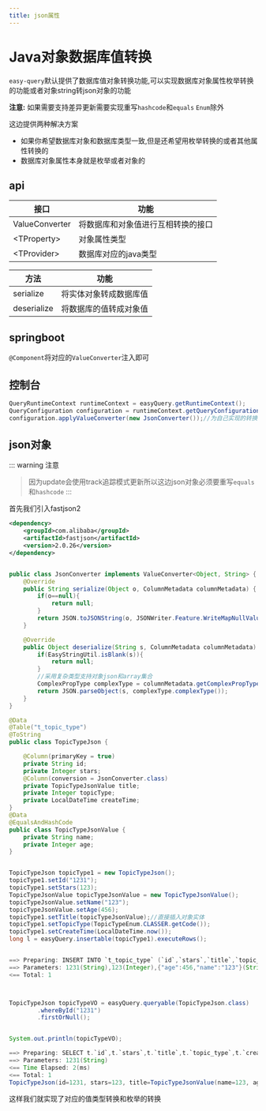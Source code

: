 ```yaml
---
title: json属性
---
```


# Java对象数据库值转换
`easy-query`默认提供了数据库值对象转换功能,可以实现数据库对象属性枚举转换的功能或者对象string转json对象的功能

**注意:** 如果需要支持差异更新需要实现重写`hashcode`和`equals` `Enum`除外

这边提供两种解决方案
- 如果你希望数据库对象和数据库类型一致,但是还希望用枚举转换的或者其他属性转换的
- 数据库对象属性本身就是枚举或者对象的

## api

接口  | 功能  
---  | --- 
ValueConverter  | 将数据库和对象值进行互相转换的接口
\<TProperty>  | 对象属性类型
\<TProvider>  | 数据库对应的java类型


方法  | 功能  
---  | --- 
serialize  | 将实体对象转成数据库值
deserialize  | 将数据库的值转成对象值
## springboot
`@Component`将对应的`ValueConverter`注入即可
## 控制台
```java
QueryRuntimeContext runtimeContext = easyQuery.getRuntimeContext();
QueryConfiguration configuration = runtimeContext.getQueryConfiguration();
configuration.applyValueConverter(new JsonConverter());//为自己实现的转换器
```

## json对象
::: warning 注意
> 因为update会使用track追踪模式更新所以这边json对象必须要重写`equals`和`hashcode`
:::

首先我们引入fastjson2
```xml
<dependency>
    <groupId>com.alibaba</groupId>
    <artifactId>fastjson</artifactId>
    <version>2.0.26</version>
</dependency>
```

```java

public class JsonConverter implements ValueConverter<Object, String> {
    @Override
    public String serialize(Object o, ColumnMetadata columnMetadata) {
        if(o==null){
            return null;
        }
        return JSON.toJSONString(o, JSONWriter.Feature.WriteMapNullValue, JSONWriter.Feature.WriteNullListAsEmpty, JSONWriter.Feature.WriteNullStringAsEmpty);
    }

    @Override
    public Object deserialize(String s, ColumnMetadata columnMetadata) {
        if(EasyStringUtil.isBlank(s)){
            return null;
        }
        //采用复杂类型支持对象json和array集合
        ComplexPropType complexType = columnMetadata.getComplexPropType();
        return JSON.parseObject(s, complexType.complexType());
    }
}

@Data
@Table("t_topic_type")
@ToString
public class TopicTypeJson {

    @Column(primaryKey = true)
    private String id;
    private Integer stars;
    @Column(conversion = JsonConverter.class)
    private TopicTypeJsonValue title;
    private Integer topicType;
    private LocalDateTime createTime;
}
@Data
@EqualsAndHashCode
public class TopicTypeJsonValue {
    private String name;
    private Integer age;
}


TopicTypeJson topicType1 = new TopicTypeJson();
topicType1.setId("1231");
topicType1.setStars(123);
TopicTypeJsonValue topicTypeJsonValue = new TopicTypeJsonValue();
topicTypeJsonValue.setName("123");
topicTypeJsonValue.setAge(456);
topicType1.setTitle(topicTypeJsonValue);//直接插入对象实体
topicType1.setTopicType(TopicTypeEnum.CLASSER.getCode());
topicType1.setCreateTime(LocalDateTime.now());
long l = easyQuery.insertable(topicType1).executeRows();


==> Preparing: INSERT INTO `t_topic_type` (`id`,`stars`,`title`,`topic_type`,`create_time`) VALUES (?,?,?,?,?)
==> Parameters: 1231(String),123(Integer),{"age":456,"name":"123"}(String),9(Integer),2023-05-23T22:40:18.698(LocalDateTime)
<== Total: 1



TopicTypeJson topicTypeVO = easyQuery.queryable(TopicTypeJson.class)
        .whereById("1231")
        .firstOrNull();


System.out.println(topicTypeVO);

==> Preparing: SELECT t.`id`,t.`stars`,t.`title`,t.`topic_type`,t.`create_time` FROM `t_topic_type` t WHERE t.`id` = ? LIMIT 1
==> Parameters: 1231(String)
<== Time Elapsed: 2(ms)
<== Total: 1
TopicTypeJson(id=1231, stars=123, title=TopicTypeJsonValue(name=123, age=456), topicType=9, createTime=2023-05-23T22:40:19)
```

这样我们就实现了对应的值类型转换和枚举的转换

